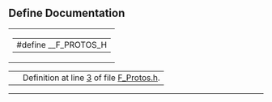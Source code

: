 ## Define Documentation

<span id="f34e99315c65f79e715718f0ffa4c2d1" class="anchor"></span>

<table class="mdTable" data-cellpadding="2" data-cellspacing="0">
<colgroup>
<col style="width: 100%" />
</colgroup>
<tbody>
<tr>
<td class="mdRow"><table data-cellpadding="0" data-cellspacing="0" data-border="0">
<tbody>
<tr>
<td class="md" data-nowrap="" data-valign="top">#define __F_PROTOS_H</td>
</tr>
</tbody>
</table></td>
</tr>
</tbody>
</table>

|  |  |
|----|----|
|   | Definition at line <a href="F__Protos_8h-source.md#l00003" class="el">3</a> of file <a href="F__Protos_8h-source.md" class="el">F_Protos.h</a>. |

------------------------------------------------------------------------

